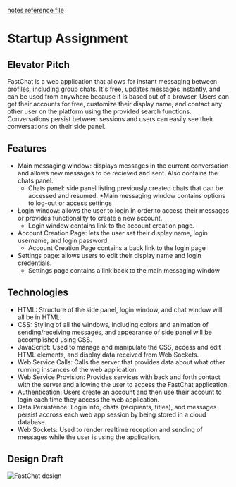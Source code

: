 [notes reference file](./notes.md)
# Startup Assignment
## Elevator Pitch
FastChat is a web application that allows for instant messaging between profiles, including group chats. It's free, updates messages instantly, and can be used from anywhere because it is based out of a browser. Users can get their accounts for free, customize their display name, and contact any other user on the platform using the provided search functions. Conversations persist between sessions and users can easily see their conversations on their side panel.
## Features
* Main messaging window: displays messages in the current conversation and allows new messages to be recieved and sent. Also contains the chats panel.
    * Chats panel: side panel listing previously created chats that can be accessed and resumed.
    *Main messaging window contains options to log-out or access settings
* Login window: allows the user to login in order to access their messages or provides functionality to create a new account.
    * Login window contains link to the account creation page.
* Account Creation Page: lets the user set their display name, login username, and login password.
    * Account Creation Page contains a back link to the login page
* Settings page: allows users to edit their display name and login credentials.
    * Settings page contains a link back to the main messaging window
## Technologies
* HTML: Structure of the side panel, login window, and chat window will all be in HTML.
* CSS: Styling of all the windows, including colors and animation of sending/receiving messages, and appearance of side panel will be accomplished using CSS.
* JavaScript: Used to manage and manipulate the CSS, access and edit HTML elements, and display data received from Web Sockets.
* Web Service Calls: Calls the server that provides data about what other running instances of the web application.
* Web Service Provision: Provides services with back and forth contact with the server and allowing the user to access the FastChat application.
* Authentication: Users create an account and then use their account to login each time they access the web application.
* Data Persistence: Login info, chats (recipients, titles), and messages persist accross each web app session by being stored in a cloud database.
* Web Sockets: Used to render realtime reception and sending of messages while the user is using the application.
## Design Draft
![FastChat design](../FastChat_design.jpg)